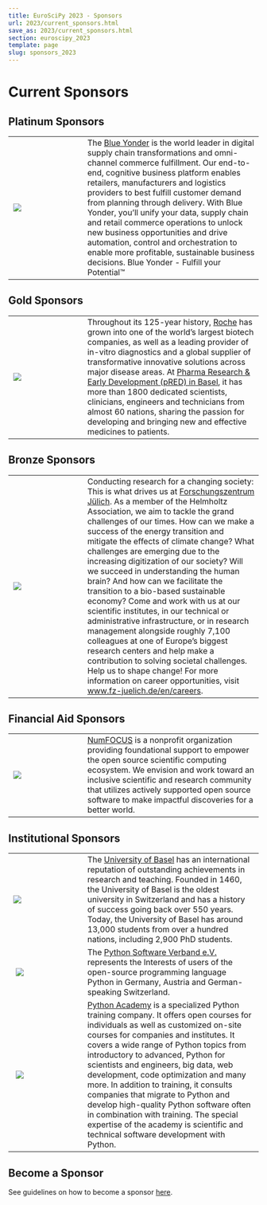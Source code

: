 ```yaml
---
title: EuroSciPy 2023 - Sponsors
url: 2023/current_sponsors.html
save_as: 2023/current_sponsors.html
section: euroscipy_2023
template: page
slug: sponsors_2023
---
```


# Current Sponsors

## Platinum Sponsors

<table style="table-layout:fixed">
    <tr>
        <td style="vertical-align: middle; width: 30%; padding-right:10px; padding-left:10px;">
            <img src="../static/2023/sponsors/sponsor_logos/blue_yonder.svg">
        </td>
        <td style="text-align: left">
            The <a href="https://blueyonder.com/">Blue Yonder</a>
            is the world leader in digital supply chain transformations and omni-channel commerce fulfillment. Our end-to-end, cognitive business platform enables retailers, manufacturers and logistics
            providers to best fulfill customer demand from planning through delivery.
            With Blue Yonder, you’ll unify your data, supply chain and retail commerce operations to
            unlock new business opportunities and drive automation, control and orchestration to enable
            more profitable, sustainable business decisions. Blue Yonder - Fulfill your Potential™
        </td>
    </tr>
</table>

## Gold Sponsors

<table style="table-layout:fixed">
    <tr>
        <td style="vertical-align: middle; width: 30%; padding-right:10px; padding-left:10px;">
            <img src="../static/2023/sponsors/sponsor_logos/Roche_Logo.svg">
        </td>
        <td style="text-align: left">
            Throughout its 125-year history, <a href="https://www.roche.com/">Roche</a>
            has grown into one of the world’s largest biotech companies,
            as well as a leading provider of in-vitro diagnostics and a global
            supplier of transformative innovative solutions across major disease areas.
            At <a href="https://www.roche.ch/en/ueberuns/pharma-research-and-early-development.htm">
            Pharma Research & Early Development (pRED) in Basel</a>, it has
            more than 1800 dedicated scientists, clinicians, engineers and
            technicians from almost 60 nations, sharing the passion for
            developing and bringing new and effective medicines to patients.
          </td>
    </tr>
</table>

## Bronze Sponsors

<table style="table-layout:fixed">
    <tr>
        <td style="vertical-align: middle; width: 30%; padding-right:10px; padding-left:10px;">
            <img src="../static/2023/sponsors/sponsor_logos/fz_juelich.jpg">
        </td>
        <td style="text-align: left">
            Conducting research for a changing society:
            This is what drives us at
            <a href="https://www.fz-juelich.de/">Forschungszentrum Jülich</a>.
            As a member of the Helmholtz Association,
            we aim to tackle the grand challenges of our times.
            How can we make a success of the energy transition and mitigate the
            effects of climate change?
            What challenges are emerging due to the increasing digitization of
            our society? Will we succeed in understanding the human brain?
            And how can we facilitate the transition to a bio-based sustainable
            economy?
            Come and work with us at our scientific institutes,
            in our technical or administrative infrastructure, or in research
            management alongside roughly 7,100 colleagues at one of Europe’s
            biggest research centers and help make a contribution to solving
            societal challenges.
            Help us to shape change!
            For more information on career opportunities, visit
            <a href="https://www.fz-juelich.de/en/careers"> www.fz-juelich.de/en/careers</a>.
          </td>
    </tr>
</table>

## Financial Aid Sponsors

<table style="table-layout:fixed">
    <tr>
        <td style="vertical-align: middle; width: 30%; padding-right:10px; padding-left:10px;">
            <img src="../static/2023/sponsors/sponsor_logos/NumFocus.png">
        </td>
        <td style="text-align: left">
            <a href="https://www.numfocus.org/">NumFOCUS</a>
             is a nonprofit organization providing foundational support to
             empower the open source scientific computing ecosystem.
             We envision and work toward an inclusive scientific and research
             community that utilizes actively supported open source software
             to make impactful discoveries for a better world.
        </td>
    </tr>
</table>

## Institutional Sponsors

<table style="table-layout:fixed">
    <tr>
        <td style="vertical-align: middle; width: 30%; padding-right:10px; padding-left:10px;">
            <img src="../static/2023/sponsors/sponsor_logos/UniBas_Logo_EN_Schwarz_RGB_55.jpg">
        </td>
        <td style="text-align: left">
            The <a href="https://www.unibas.ch/en.html">University of Basel</a> has an
international reputation of outstanding achievements in research and teaching.
Founded in 1460, the University of Basel is the oldest university in Switzerland
and has a history of success going back over 550 years.  Today, the University
of Basel has around 13,000 students from over a hundred nations, including 2,900 PhD students.
        </td>
    </tr>
    <td style="vertical-align: middle;">
        <img style="padding: 0px 7px 0px 7px;"
             src="../static/2023/sponsors/sponsor_logos/python_software_verband.png">
    </td>
    <td style="text-align: left">
        The <a href="https://python-verband.org/">Python Software Verband e.V.</a>
represents the Interests of users of the open-source programming language Python
in Germany, Austria and German-speaking Switzerland.</td>
    </tr>
<tr>
    <td style="vertical-align: middle;">
        <img style="padding: 0px 7px 0px 7px;"
         src="../static/2023/sponsors/sponsor_logos/python_academy.png">
    </td>
    <td style="text-align: left">
        <a href="https://www.python-academy.com/">Python Academy</a>
        is a specialized Python training company. It offers open
courses for individuals as well as customized on-site courses for companies and
institutes. It covers a wide range of Python topics from introductory to
advanced, Python for scientists and engineers, big data, web development, code
optimization and many more. In addition to training, it consults companies that
migrate to Python and develop high-quality Python software often in combination
with training. The special expertise of the academy is scientific and technical
software development with Python.
</td>
    </tr>
</table>

## Become a Sponsor
See guidelines on how to become a sponsor [here](sponsoring.html).
